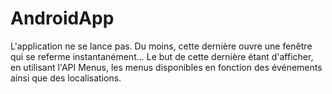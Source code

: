# AndroidApp
L'application ne se lance pas. Du moins, cette dernière ouvre une fenêtre qui se referme instantanément...
Le but de cette dernière étant d'afficher, en utilisant l'API Menus, les menus disponibles en fonction des événements ainsi que des localisations.
